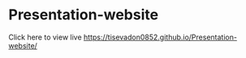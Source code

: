 # Presentation-website

Click here to view live https://tisevadon0852.github.io/Presentation-website/
